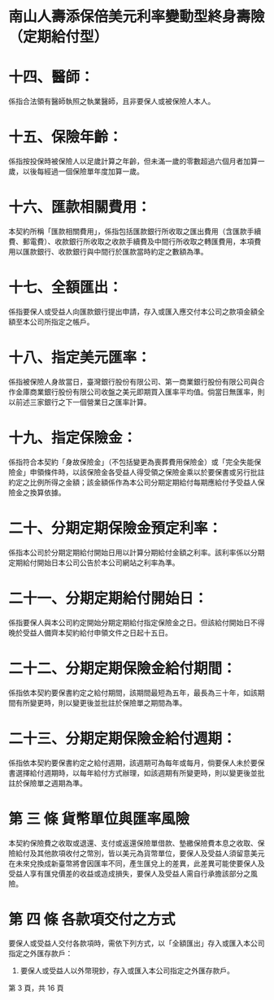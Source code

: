 # 南山人壽添保倍美元利率變動型終身壽險（定期給付型）

# 十四、醫師：

係指合法領有醫師執照之執業醫師，且非要保人或被保險人本人。

# 十五、保險年齡：

係指按投保時被保險人以足歲計算之年齡，但未滿一歲的零數超過六個月者加算一歲，以後每經過一個保險單年度加算一歲。

# 十六、匯款相關費用：

本契約所稱「匯款相關費用」，係指包括匯款銀行所收取之匯出費用（含匯款手續費、郵電費）、收款銀行所收取之收款手續費及中間行所收取之轉匯費用，本項費用以匯款銀行、收款銀行與中間行於匯款當時約定之數額為準。

# 十七、全額匯出：

係指要保人或受益人向匯款銀行提出申請，存入或匯入應交付本公司之款項金額全額至本公司所指定之帳戶。

# 十八、指定美元匯率：

係指被保險人身故當日，臺灣銀行股份有限公司、第一商業銀行股份有限公司與合作金庫商業銀行股份有限公司收盤之美元即期買入匯率平均值。倘當日無匯率，則以前述三家銀行之下一個營業日之匯率計算。

# 十九、指定保險金：

係指符合本契約「身故保險金」（不包括變更為喪葬費用保險金）或「完全失能保險金」申領條件時，以該保險金各受益人得受領之保險金乘以於要保書或另行批註約定之比例所得之金額；該金額係作為本公司分期定期給付每期應給付予受益人保險金之換算依據。

# 二十、分期定期保險金預定利率：

係指本公司於分期定期給付開始日用以計算分期給付金額之利率。該利率係以分期定期給付開始日本公司公告於本公司網站之利率為準。

# 二十一、分期定期給付開始日：

係指要保人與本公司約定開始分期定期給付指定保險金之日。但該給付開始日不得晚於受益人備齊本契約給付申領文件之日起十五日。

# 二十二、分期定期保險金給付期間：

係指依本契約要保書約定之給付期間，該期間最短為五年，最長為三十年，如該期間有所變更時，則以變更後並批註於保險單之期間為準。

# 二十三、分期定期保險金給付週期：

係指依本契約要保書約定之給付週期，該週期可為每年或每月，倘要保人未於要保書選擇給付週期時，以每年給付方式辦理，如該週期有所變更時，則以變更後並批註於保險單之週期為準。

# 第 三 條  貨幣單位與匯率風險

本契約保險費之收取或退還、支付或返還保險單借款、墊繳保險費本息之收取、保險給付及其他款項收付之幣別，皆以美元為貨幣單位，要保人及受益人須留意美元在未來兌換成新臺幣將會因匯率不同，產生匯兌上的差異，此差異可能使要保人及受益人享有匯兌價差的收益或造成損失，要保人及受益人需自行承擔該部分之風險。

# 第 四 條  各款項交付之方式

要保人或受益人交付各款項時，需依下列方式，以「全額匯出」存入或匯入本公司指定之外匯存款戶：

1. 要保人或受益人以外幣現鈔，存入或匯入本公司指定之外匯存款戶。

第 3 頁，共 16 頁